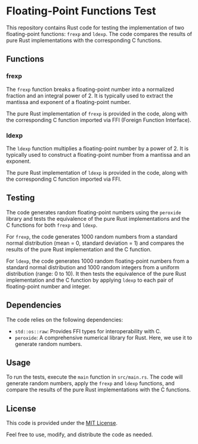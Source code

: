 # Floating-Point Functions Test

This repository contains Rust code for testing the implementation of two floating-point functions: `frexp` and `ldexp`. The code compares the results of pure Rust implementations with the corresponding C functions.

## Functions

### frexp

The `frexp` function breaks a floating-point number into a normalized fraction and an integral power of 2. It is typically used to extract the mantissa and exponent of a floating-point number.

The pure Rust implementation of `frexp` is provided in the code, along with the corresponding C function imported via FFI (Foreign Function Interface).

### ldexp

The `ldexp` function multiplies a floating-point number by a power of 2. It is typically used to construct a floating-point number from a mantissa and an exponent.

The pure Rust implementation of `ldexp` is provided in the code, along with the corresponding C function imported via FFI.

## Testing

The code generates random floating-point numbers using the `peroxide` library and tests the equivalence of the pure Rust implementations and the C functions for both `frexp` and `ldexp`.

For `frexp`, the code generates 1000 random numbers from a standard normal distribution (mean = 0, standard deviation = 1) and compares the results of the pure Rust implementation and the C function.

For `ldexp`, the code generates 1000 random floating-point numbers from a standard normal distribution and 1000 random integers from a uniform distribution (range: 0 to 10). It then tests the equivalence of the pure Rust implementation and the C function by applying `ldexp` to each pair of floating-point number and integer.

## Dependencies

The code relies on the following dependencies:
- `std::os::raw`: Provides FFI types for interoperability with C.
- `peroxide`: A comprehensive numerical library for Rust. Here, we use it to generate random numbers.

## Usage

To run the tests, execute the `main` function in `src/main.rs`. The code will generate random numbers, apply the `frexp` and `ldexp` functions, and compare the results of the pure Rust implementations with the C functions.

## License

This code is provided under the [MIT License](LICENSE).

Feel free to use, modify, and distribute the code as needed.
